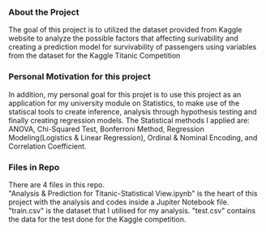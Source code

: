 ### About the Project
The goal of this project is to utilized the dataset provided from Kaggle website to analyze the possible factors that affecting surivability and creating a prediction model for survivability of passengers using variables from the dataset for the Kaggle Titanic Competition

### Personal Motivation for this project
In addition, my personal goal for this projet is to use this project as an application for my university module on Statistics, to make use of the statiscal tools to create inference, analysis through hypothesis testing and finally creating regression models. The Statistical methods I applied are: ANOVA, Chi-Squared Test, Bonferroni Method, Regression Modeling(Logistics & Linear Regression), Ordinal & Nominal Encoding, and Correlation Coefficient.

### Files in Repo
There are 4 files in this repo. 
<br>"Analysis & Prediction for Titanic-Statistical View.ipynb" is the heart of this project with the analysis and codes inside a Jupiter Notebook file.
<br> "train.csv" is the dataset that I utilised for my analysis. "test.csv" contains the data for the test done for the Kaggle competition.
